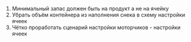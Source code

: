 1. Минимальный запас должен быть на продукт а не на ячейку
2. Убрать объём контейнера из наполнения снека в схему настройки ячеек
3. Чётко проработать сценарий настройки моторчиков - настройки ячеек
